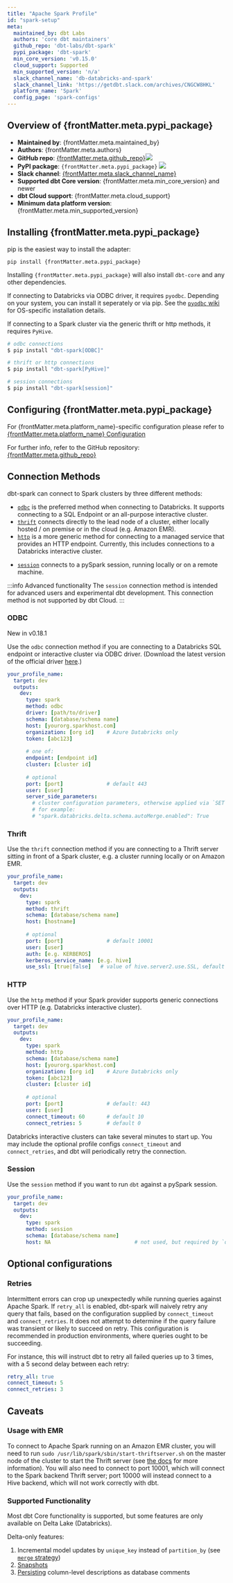 ```yaml
---
title: "Apache Spark Profile"
id: "spark-setup"
meta:
  maintained_by: dbt Labs
  authors: 'core dbt maintainers'
  github_repo: 'dbt-labs/dbt-spark'
  pypi_package: 'dbt-spark'
  min_core_version: 'v0.15.0'
  cloud_support: Supported
  min_supported_version: 'n/a'
  slack_channel_name: 'db-databricks-and-spark'
  slack_channel_link: 'https://getdbt.slack.com/archives/CNGCW8HKL'
  platform_name: 'Spark'
  config_page: 'spark-configs'
---
```


<h2> Overview of {frontMatter.meta.pypi_package} </h2>

<ul>
    <li><strong>Maintained by</strong>: {frontMatter.meta.maintained_by}</li>
    <li><strong>Authors</strong>: {frontMatter.meta.authors}</li>
    <li><strong>GitHub repo</strong>: <a href={`https://github.com/${frontMatter.meta.github_repo}`}>{frontMatter.meta.github_repo}</a><a href={`https://github.com/${frontMatter.meta.github_repo}`}><img src={`https://img.shields.io/github/stars/${frontMatter.meta.github_repo}?style=for-the-badge`}/></a></li>
    <li><strong>PyPI package</strong>: <code>{frontMatter.meta.pypi_package}</code> <a href={`https://badge.fury.io/py/${frontMatter.meta.pypi_package}`}><img src={`https://badge.fury.io/py/${frontMatter.meta.pypi_package}.svg`}/></a></li>
    <li><strong>Slack channel</strong>: <a href={frontMatter.meta.slack_channel_link}>{frontMatter.meta.slack_channel_name}</a></li>
    <li><strong>Supported dbt Core version</strong>: {frontMatter.meta.min_core_version} and newer</li>
    <li><strong>dbt Cloud support</strong>: {frontMatter.meta.cloud_support}</li>
    <li><strong>Minimum data platform version</strong>: {frontMatter.meta.min_supported_version}</li>
    </ul>

<h2> Installing {frontMatter.meta.pypi_package} </h2>

pip is the easiest way to install the adapter:

<code>pip install {frontMatter.meta.pypi_package}</code>

<p>Installing <code>{frontMatter.meta.pypi_package}</code> will also install <code>dbt-core</code> and any other dependencies.</p>

If connecting to Databricks via ODBC driver, it requires `pyodbc`. Depending on your system, you can install it seperately or via pip. See the [`pyodbc` wiki](https://github.com/mkleehammer/pyodbc/wiki/Install) for OS-specific installation details.

If connecting to a Spark cluster via the generic thrift or http methods, it requires `PyHive`.

```zsh
# odbc connections
$ pip install "dbt-spark[ODBC]"

# thrift or http connections
$ pip install "dbt-spark[PyHive]"
```

<VersionBlock firstVersion="1.1">

```zsh
# session connections
$ pip install "dbt-spark[session]"
```

</VersionBlock>

<h2> Configuring {frontMatter.meta.pypi_package} </h2>

<p>For {frontMatter.meta.platform_name}-specific configuration please refer to <a href={frontMatter.meta.config_page}>{frontMatter.meta.platform_name} Configuration</a> </p>

<p>For further info, refer to the GitHub repository: <a href={`https://github.com/${frontMatter.meta.github_repo}`}>{frontMatter.meta.github_repo}</a></p>

## Connection Methods

dbt-spark can connect to Spark clusters by three different methods:

- [`odbc`](#odbc) is the preferred method when connecting to Databricks. It supports connecting to a SQL Endpoint or an all-purpose interactive cluster.
- [`thrift`](#thrift) connects directly to the lead node of a cluster, either locally hosted / on premise or in the cloud (e.g. Amazon EMR).
- [`http`](#http) is a more generic method for connecting to a managed service that provides an HTTP endpoint. Currently, this includes connections to a Databricks interactive cluster.

<VersionBlock firstVersion="1.1">

- [`session`](#session) connects to a pySpark session, running locally or on a remote machine.

:::info Advanced functionality
The `session` connection method is intended for advanced users and experimental dbt development. This connection method is not supported by dbt Cloud.
:::

</VersionBlock>

### ODBC

<Changelog>New in v0.18.1</Changelog>

Use the `odbc` connection method if you are connecting to a Databricks SQL endpoint or interactive cluster via ODBC driver. (Download the latest version of the official driver [here](https://databricks.com/spark/odbc-driver-download).)

<File name='~/.dbt/profiles.yml'>

```yaml
your_profile_name:
  target: dev
  outputs:
    dev:
      type: spark
      method: odbc
      driver: [path/to/driver]
      schema: [database/schema name]
      host: [yourorg.sparkhost.com]
      organization: [org id]    # Azure Databricks only
      token: [abc123]
      
      # one of:
      endpoint: [endpoint id]
      cluster: [cluster id]
      
      # optional
      port: [port]              # default 443
      user: [user]
      server_side_parameters:
        # cluster configuration parameters, otherwise applied via `SET` statements
        # for example:
        # "spark.databricks.delta.schema.autoMerge.enabled": True
```

</File>

### Thrift

Use the `thrift` connection method if you are connecting to a Thrift server sitting in front of a Spark cluster, e.g. a cluster running locally or on Amazon EMR.

<File name='~/.dbt/profiles.yml'>

```yaml
your_profile_name:
  target: dev
  outputs:
    dev:
      type: spark
      method: thrift
      schema: [database/schema name]
      host: [hostname]
      
      # optional
      port: [port]              # default 10001
      user: [user]
      auth: [e.g. KERBEROS]
      kerberos_service_name: [e.g. hive]
      use_ssl: [true|false]   # value of hive.server2.use.SSL, default false
```

</File>

### HTTP

Use the `http` method if your Spark provider supports generic connections over HTTP (e.g. Databricks interactive cluster).

<File name='~/.dbt/profiles.yml'>

```yaml
your_profile_name:
  target: dev
  outputs:
    dev:
      type: spark
      method: http
      schema: [database/schema name]
      host: [yourorg.sparkhost.com]
      organization: [org id]    # Azure Databricks only
      token: [abc123]
      cluster: [cluster id]
      
      # optional
      port: [port]              # default: 443
      user: [user]
      connect_timeout: 60       # default 10
      connect_retries: 5        # default 0
```

</File>

Databricks interactive clusters can take several minutes to start up. You may
include the optional profile configs `connect_timeout` and `connect_retries`,
and dbt will periodically retry the connection.

<VersionBlock firstVersion="1.1">

### Session

Use the `session` method if you want to run `dbt` against a pySpark session. 

<File name='~/.dbt/profiles.yml'>

```yaml
your_profile_name:
  target: dev
  outputs:
    dev:
      type: spark
      method: session
      schema: [database/schema name]
      host: NA                           # not used, but required by `dbt-core`
```

</File>

</VersionBlock>

<VersionBlock firstVersion="1.0">

## Optional configurations

### Retries

Intermittent errors can crop up unexpectedly while running queries against Apache Spark. If `retry_all` is enabled, dbt-spark will naively retry any query that fails, based on the configuration supplied by `connect_timeout` and `connect_retries`. It does not attempt to determine if the query failure was transient or likely to succeed on retry. This configuration is recommended in production environments, where queries ought to be succeeding.

For instance, this will instruct dbt to retry all failed queries up to 3 times, with a 5 second delay between each retry:

<File name='~/.dbt/profiles.yml'>

```yaml
retry_all: true
connect_timeout: 5
connect_retries: 3
```

</File>

</VersionBlock>

## Caveats

### Usage with EMR
To connect to Apache Spark running on an Amazon EMR cluster, you will need to run `sudo /usr/lib/spark/sbin/start-thriftserver.sh` on the master node of the cluster to start the Thrift server (see [the docs](https://aws.amazon.com/premiumsupport/knowledge-center/jdbc-connection-emr/) for more information). You will also need to connect to port 10001, which will connect to the Spark backend Thrift server; port 10000 will instead connect to a Hive backend, which will not work correctly with dbt.

### Supported Functionality

Most dbt Core functionality is supported, but some features are only available
on Delta Lake (Databricks).

Delta-only features:
1. Incremental model updates by `unique_key` instead of `partition_by` (see [`merge` strategy](spark-configs#the-merge-strategy))
2. [Snapshots](/docs/build/snapshots)
3. [Persisting](persist_docs) column-level descriptions as database comments
